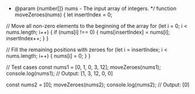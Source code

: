  * @param {number[]} nums - The input array of integers.
 */
function moveZeroes(nums) {
  let insertIndex = 0;

  // Move all non-zero elements to the beginning of the array
  for (let i = 0; i < nums.length; i++) {
    if (nums[i] !== 0) {
      nums[insertIndex] = nums[i];
      insertIndex++;
    }
  }

  // Fill the remaining positions with zeroes
  for (let i = insertIndex; i < nums.length; i++) {
    nums[i] = 0;
  }
}

// Test cases
const nums1 = [0, 1, 0, 3, 12];
moveZeroes(nums1);
console.log(nums1); // Output: [1, 3, 12, 0, 0]

const nums2 = [0];
moveZeroes(nums2);
console.log(nums2); // Output: [0]

